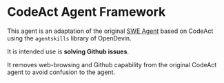 # CodeAct Agent Framework

This agent is an adaptation of the original [SWE Agent](https://swe-agent.com/) based on CodeAct using the `agentskills` library of OpenDevin.

It is intended use is **solving Github issues**.

It removes web-browsing and Github capability from the original CodeAct agent to avoid confusion to the agent.
